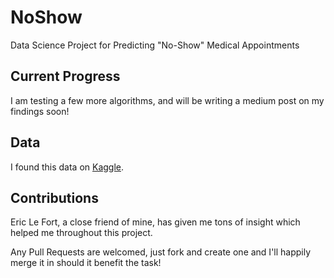 # NoShow
Data Science Project for Predicting "No-Show" Medical Appointments

## Current Progress
I am testing a few more algorithms, and will be writing a medium post on my findings soon!

## Data
I found this data on [Kaggle](https://www.kaggle.com/joniarroba/noshowappointments).

## Contributions
Eric Le Fort, a close friend of mine, has given me tons of insight which helped me throughout this project.

Any Pull Requests are welcomed, just fork and create one and I'll happily merge it in should it benefit the task!
